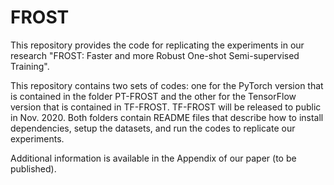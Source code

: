 # FROST

This repository provides the code for replicating the experiments in our research "FROST: Faster and more Robust One-shot Semi-supervised Training".

This repository contains two sets of codes: one for the PyTorch version that is contained in the folder PT-FROST and the other for the TensorFlow version that is contained in TF-FROST. TF-FROST will be released to public in Nov. 2020.  Both folders contain README files that describe how to install dependencies, setup the datasets, and run the codes to replicate our experiments.

Additional information is available in the Appendix of our paper (to be published).

